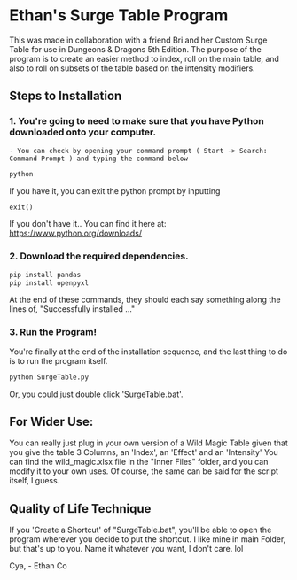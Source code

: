# Ethan's Surge Table Program
This was made in collaboration with a friend Bri and her Custom Surge Table for use in Dungeons & Dragons 5th Edition.
The purpose of the program is to create an easier method to index, roll on the main table, and also to roll on subsets of the table based on the intensity modifiers.

## Steps to Installation
### 1. You're going to need to make sure that you have Python downloaded onto your computer.
	- You can check by opening your command prompt ( Start -> Search: Command Prompt ) and typing the command below
```bash
python
```
If you have it, you can exit the python prompt by inputting
```python
exit()
```
If you don't have it..
You can find it here at: https://www.python.org/downloads/

### 2. Download the required dependencies.
```bash
pip install pandas
pip install openpyxl
```
At the end of these commands, they should each say something along the lines of, "Successfully installed ..."
### 3. Run the Program!
You're finally at the end of the installation sequence, and the last thing to do is to run the program itself.
```bash
python SurgeTable.py
```
Or, you could just double click 'SurgeTable.bat'.

## For Wider Use:
You can really just plug in your own version of a Wild Magic Table given that you give the table 3 Columns, an 'Index', an 'Effect' and an 'Intensity'
You can find the wild_magic.xlsx file in the "Inner Files" folder, and you can modify it to your own uses.
Of course, the same can be said for the script itself, I guess.

## Quality of Life Technique
If you 'Create a Shortcut' of  "SurgeTable.bat", you'll be able to open the program wherever you decide to put the shortcut. I like mine in main Folder, but that's up to you. Name it whatever you want, I don't care. lol

Cya,
	- Ethan Co


